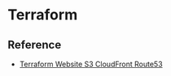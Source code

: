 # Terraform

## Reference

* [Terraform Website S3 CloudFront Route53](https://github.com/ringods/terraform-website-s3-cloudfront-route53)
